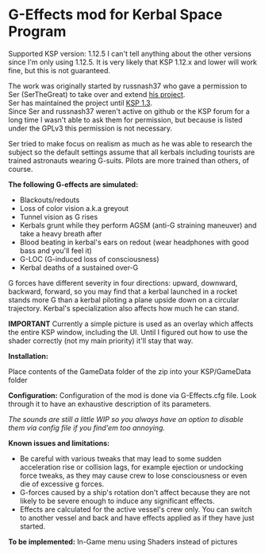 # G-Effects mod for Kerbal Space Program

Supported KSP version: 1.12.5
I can't tell anything about the other versions since I'm only using 1.12.5. It is very likely that KSP 1.12.x and lower will work fine, but this is not guaranteed.

The work was originally started by russnash37 who gave a permission to Ser (SerTheGreat) to take over and extend [his project](https://forum.kerbalspaceprogram.com/topic/95579-plugin-090-wip-g-force-v004-alpha-experience-the-effects-of-g-forces-on-your-kerbals).<br/>
Ser has maintained the project until [KSP 1.3](https://forum.kerbalspaceprogram.com/topic/113341-130-122-g-effects-blackouts-redouts-g-locs-v042-2017-jun-25/).<br/>
Since Ser and russnash37 weren't active on github or the KSP forum for a long time I wasn't able to ask them for permission, but because is listed under the GPLv3 this permission is not necessary.

Ser tried to make focus on realism as much as he was able to research the subject so the default settings assume that all kerbals including tourists are trained astronauts wearing G-suits.
Pilots are more trained than others, of course.

**The following G-effects are simulated:**
* Blackouts/redouts
* Loss of color vision a.k.a greyout
* Tunnel vision as G rises
* Kerbals grunt while they perform AGSM (anti-G straining maneuver) and take a heavy breath after
* Blood beating in kerbal's ears on redout (wear headphones with good bass and you'll feel it)
* G-LOC (G-induced loss of consciousness)
* Kerbal deaths of a sustained over-G
 
G forces have different severity in four directions: upward, downward, backward, forward, so you may find that a kerbal launched in a rocket stands more G than
a kerbal piloting a plane upside down on a circular trajectory.
Kerbal's specialization also affects how much he can stand.

**IMPORTANT**
Currently a simple picture is used as an overlay which affects the entire KSP window, including the UI.
Until I figured out how to use the shader correctly (not my main priority) it'll stay that way.

**Installation:**

Place contents of the GameData folder of the zip into your KSP/GameData folder

**Configuration:**
Configuration of the mod is done via G-Effects.cfg file. Look through it to have an exhaustive description of its parameters.

_The sounds are still a little WIP so you always have an option to disable them via config file if you find'em too annoying._

**Known issues and limitations:**
- Be careful with various tweaks that may lead to some sudden acceleration rise or collision lags, for example ejection or undocking force tweaks, as they may cause crew to lose consciousness or even die of excessive g forces.
- G-forces caused by a ship's rotation don't affect because they are not likely to be severe enough to induce any significant effects.
- Effects are calculated for the active vessel's crew only. You can switch to another vessel and back and have effects applied as if they have just started.

**To be implemented:**
In-Game menu
using Shaders instead of pictures
